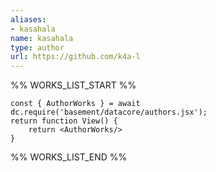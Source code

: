 ```yaml
---
aliases:
- kasahala
name: kasahala
type: author
url: https://github.com/k4a-l
---
```



%% WORKS_LIST_START %%

```datacorejsx
const { AuthorWorks } = await dc.require('basement/datacore/authors.jsx');
return function View() {
    return <AuthorWorks/>
}
```
%% WORKS_LIST_END %%
